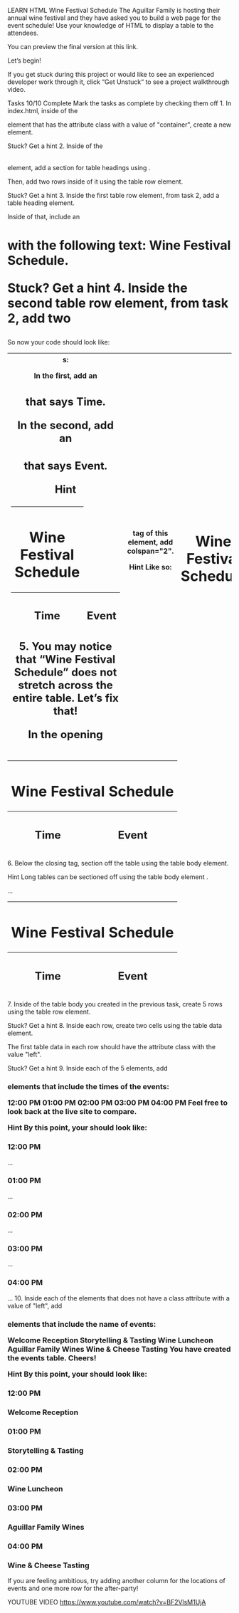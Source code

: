 LEARN HTML
Wine Festival Schedule
The Aguillar Family is hosting their annual wine festival and they have asked you to build a web page for the event schedule! Use your knowledge of HTML to display a table to the attendees.

You can preview the final version at this link.

Let’s begin!

If you get stuck during this project or would like to see an experienced developer work through it, click “Get Unstuck“ to see a project walkthrough video.

Tasks
10/10 Complete
Mark the tasks as complete by checking them off
1.
In index.html, inside of the <div> element that has the attribute class with a value of "container", create a new <table> element.


Stuck? Get a hint
2.
Inside of the <table> element, add a section for table headings using <thead>.

Then, add two rows inside of it using the table row element.


Stuck? Get a hint
3.
Inside the first table row element, from task 2, add a table heading element.

Inside of that, include an <h1> with the following text: Wine Festival Schedule.


Stuck? Get a hint
4.
Inside the second table row element, from task 2, add two <th>s:

In the first, add an <h2> that says Time.

In the second, add an <h2> that says Event.


Hint
<table>
  <thead>
    <tr>
      <th>
        <h1>Wine Festival Schedule</h1>
      </th>
    </tr>
    <tr>
      <th>
        <h2>Time</h2>
      </th>
      <th>
        <h2>Event</h2>
      </th>
    </tr>
  </thead>
</table>
5.
You may notice that “Wine Festival Schedule” does not stretch across the entire table. Let’s fix that!

In the opening <th> tag of this element, add colspan="2".


Hint
Like so:

<th colspan="2">
  <h1>Wine Festival Schedule</h1>
</th>
So now your code should look like:

<table>
  <thead>
    <tr>
      <th colspan="2">
        <h1>Wine Festival Schedule</h1>
      </th>
    </tr>
    <tr>
      <th>
        <h2>Time</h2>
      </th>
      <th>
        <h2>Event</h2>
      </th>
    </tr>
  </thead>
</table>
6.
Below the closing </thead> tag, section off the table using the table body element.


Hint
Long tables can be sectioned off using the table body element <tbody>.

<table>
  <thead>
    <tr>
      <th colspan="2">
        <h1>Wine Festival Schedule</h1>
      </th>
    </tr>
    <tr>
      <th>
        <h2>Time</h2>
      </th>
      <th>
        <h2>Event</h2>
      </th>
    </tr>
  </thead>
  <tbody>
    ...
  </tbody>
</table>
7.
Inside of the table body you created in the previous task, create 5 rows using the table row element.


Stuck? Get a hint
8.
Inside each row, create two cells using the table data element.

The first table data in each row should have the attribute class with the value "left".


Stuck? Get a hint
9.
Inside each of the 5 <td class="left"> elements, add <h3> elements that include the times of the events:

12:00 PM
01:00 PM
02:00 PM
03:00 PM
04:00 PM
Feel free to look back at the live site to compare.


Hint
By this point, your <tbody> should look like:

<tbody>
  <tr>
    <td class="left"><h3>12:00 PM</h3></td>
    <td> ... </td>
  </tr>
  <tr>
    <td class="left"><h3>01:00 PM</h3></td>
    <td> ... </td>
  </tr>
  <tr>
    <td class="left"><h3>02:00 PM</h3></td>
    <td> ... </td>
  </tr>
  <tr>
    <td class="left"><h3>03:00 PM</h3></td>
    <td> ... </td>
  </tr>
  <tr>
    <td class="left"><h3>04:00 PM</h3></td>
    <td> ... </td>
  </tr>
</tbody>
10.
Inside each of the <td> elements that does not have a class attribute with a value of "left", add <h3> elements that include the name of events:

Welcome Reception
Storytelling & Tasting
Wine Luncheon
Aguillar Family Wines
Wine & Cheese Tasting
You have created the events table. Cheers!


Hint
By this point, your <tbody> should look like:

<tbody>
  <tr>
    <td class="left"><h3>12:00 PM</h3></td>
    <td><h3>Welcome Reception</h3></td>
  </tr>
  <tr>
    <td class="left"><h3>01:00 PM</h3></td>
    <td><h3>Storytelling & Tasting</h3></td>
  </tr>
  <tr>
    <td class="left"><h3>02:00 PM</h3></td>
    <td><h3>Wine Luncheon</h3></td>
  </tr>
  <tr>
    <td class="left"><h3>03:00 PM</h3></td>
    <td><h3>Aguillar Family Wines</h3></td>
  </tr>
  <tr>
    <td class="left"><h3>04:00 PM</h3></td>
    <td><h3>Wine & Cheese Tasting</h3></td>
  </tr>
</tbody>
If you are feeling ambitious, try adding another column for the locations of events and one more row for the after-party!

YOUTUBE VIDEO
https://www.youtube.com/watch?v=BF2VlsM1UjA